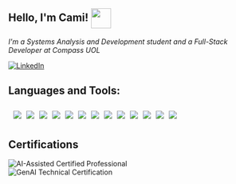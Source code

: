 <h2>Hello, I'm Cami! <img align="center" src="https://static.vecteezy.com/system/resources/thumbnails/045/385/633/small/cartoon-happy-cat-wearing-space-suit-free-png.png" width="40px"></h2>
<p><em>I'm a Systems Analysis and Development student and a Full-Stack Developer at Compass UOL</em></p>

[![LinkedIn](https://img.shields.io/badge/LinkedIn-FFC0CB?style=for-the-badge&logo=linkedin&logoColor=white)](https://www.linkedin.com/in/camilazucchi/)



## Languages and Tools:
<div style="display: flex; overflow-x: auto; gap: 10px; padding: 10px; scrollbar-width: none;">
  <img src="https://img.shields.io/badge/HTML5-FFC0CB?style=for-the-badge&logo=html5&logoColor=white" />
  <img src="https://img.shields.io/badge/CSS3-FFC0CB?style=for-the-badge&logo=css3&logoColor=white" />
  <img src="https://img.shields.io/badge/JavaScript-FFC0CB?style=for-the-badge&logo=javascript&logoColor=black" />
  <img src="https://img.shields.io/badge/TypeScript-FFC0CB?style=for-the-badge&logo=typescript&logoColor=white" />
  <img src="https://img.shields.io/badge/Java-FFC0CB?style=for-the-badge&logo=java&logoColor=white" />
  <img src="https://img.shields.io/badge/Spring_Boot-FFC0CB?style=for-the-badge&logo=spring-boot&logoColor=white" />
  <img src="https://img.shields.io/badge/Git-FFC0CB?style=for-the-badge&logo=git&logoColor=white" />
  <img src="https://img.shields.io/badge/GitHub-FFC0CB?style=for-the-badge&logo=github&logoColor=white" />
  <img src="https://img.shields.io/badge/SQL-FFC0CB?style=for-the-badge&logo=postgresql&logoColor=white" />
  <img src="https://img.shields.io/badge/NoSQL-FFC0CB?style=for-the-badge&logo=mongodb&logoColor=white" />
  <img src="https://img.shields.io/badge/Postman-FFC0CB?style=for-the-badge&logo=postman&logoColor=white" />
  <img src="https://img.shields.io/badge/React-FFC0CB?style=for-the-badge&logo=react&logoColor=white" />
  <img src="https://img.shields.io/badge/Node.js-FFC0CB?style=for-the-badge&logo=nodedotjs&logoColor=white" />
</div>

## Certifications
![AI-Assisted Certified Professional](https://img.shields.io/badge/AI%20Assisted%20Certified%20Professional-FFC0CB?style=for-the-badge&logo=certificate&logoColor=white)  
![GenAI Technical Certification](https://img.shields.io/badge/GenAI%20Technical%20Certification-FFC0CB?style=for-the-badge&logo=certificate&logoColor=white)
